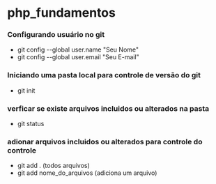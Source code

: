 # php_fundamentos
### Configurando usuário no git

- git config --global user.name "Seu Nome"
- git config --global user.email "Seu E-mail"

### Iniciando uma pasta local para controle de versão do git

- git init

### verficar se existe arquivos incluidos ou alterados na pasta

- git status

### adionar arquivos incluidos ou alterados para controle do controle

- git add .  (todos arquivos)
- git add nome_do_arquivos (adiciona um arquivo)
